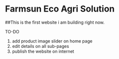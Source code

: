 # Farmsun Eco Agri Solution

##This is the first website i am building right now.

TO-DO

1. add product image slider on home page
2. edit details on all sub-pages
3. publish the website on internet
